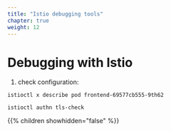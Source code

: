 ```yaml
---
title: "Istio debugging tools"
chapter: true
weight: 12
---
```


# Debugging with Istio

1. check configuration:
```
istioctl x describe pod frontend-69577cb555-9th62
```

```
istioctl authn tls-check
```


{{% children showhidden="false" %}}
